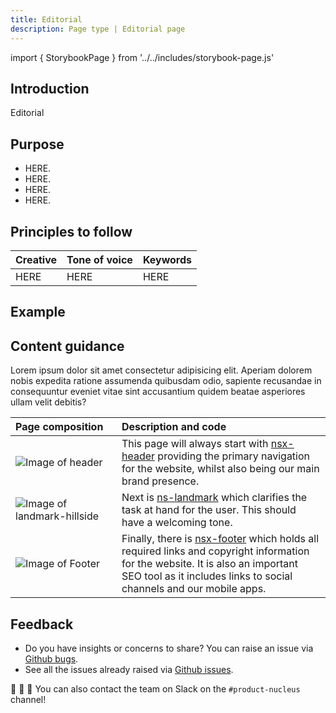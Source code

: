 ```yaml
---
title: Editorial
description: Page type | Editorial page
---
```


import { StorybookPage } from '../../includes/storybook-page.js'

## Introduction

Editorial

## Purpose

* HERE.
* HERE.
* HERE.
* HERE.

## Principles to follow

| Creative | Tone of voice | Keywords |
| :--- | :--- | :--- |
| HERE | HERE | HERE |

## Example

<StorybookPage story="examples-page-types--editorial"></StorybookPage>

## Content guidance

Lorem ipsum dolor sit amet consectetur adipisicing elit. Aperiam dolorem nobis expedita ratione assumenda quibusdam odio, sapiente recusandae in consequuntur eveniet vitae sint accusantium quidem beatae asperiores ullam velit debitis?

| Page&nbsp;composition | Description and code |
| :--- | :--- |
| ![Image of header](https://user-images.githubusercontent.com/78355810/121555708-250d1f00-ca0b-11eb-86b9-df4a65ccfb60.png) | This page will always start with [nsx-header](/components/nsx-header.md) providing the primary navigation for the website, whilst also being our main brand presence. |
| ![Image of landmark-hillside](https://user-images.githubusercontent.com/78355810/122067713-b6093f00-cdeb-11eb-8ee8-8b07c8c71bdf.png) | Next is [ns-landmark](/components/ns-landmark.md) which clarifies the task at hand for the user. This should have a welcoming tone. |
| ![Image of Footer](https://user-images.githubusercontent.com/78355810/121567323-57704980-ca16-11eb-9951-598055b9808c.png) | Finally, there is [nsx-footer](/components/nsx-footer.md) which holds all required links and copyright information for the website. It is also an important SEO tool as it includes links to social channels and our mobile apps. |

## Feedback

* Do you have insights or concerns to share? You can raise an issue via [Github bugs](https://github.com/ConnectedHomes/nucleus/issues/new?assignees=&labels=Bug&template=a--bug-report.md&title=[bug]%20[page-type-editorial]).
* See all the issues already raised via [Github issues](https://github.com/connectedHomes/nucleus/issues?utf8=%E2%9C%93&q=is%3Aopen+is%3Aissue+label%3ABug+[page-type-editorial]).

💩 🎉 🦄 You can also contact the team on Slack on the `#product-nucleus` channel!
